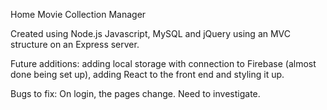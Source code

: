 Home Movie Collection Manager

Created using Node.js Javascript, MySQL and jQuery using an MVC structure on an Express server.

Future additions: adding local storage with connection to Firebase (almost done being set up), adding React to the front end and  styling it up.

Bugs to fix: On login, the pages change.  Need to investigate.  
